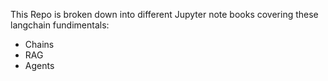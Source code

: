 This Repo is broken down into different Jupyter note books covering these langchain fundimentals:

* Chains
* RAG
* Agents
